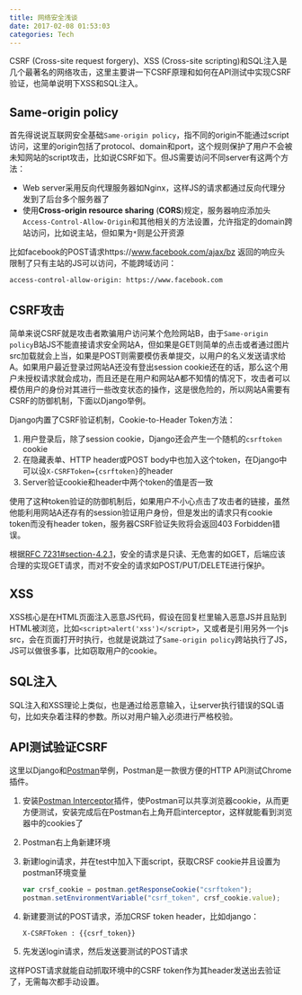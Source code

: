 ```yaml
---
title: 网络安全浅谈
date: 2017-02-08 01:53:03
categories: Tech
---
```


CSRF (Cross-site request forgery)、XSS (Cross-site scripting)和SQL注入是几个最著名的网络攻击，这里主要讲一下CSRF原理和如何在API测试中实现CSRF验证，也简单说明下XSS和SQL注入。

<!-- more -->

## Same-origin policy

首先得说说互联网安全基础`Same-origin policy`，指不同的origin不能通过script访问，这里的origin包括了protocol、domain和port，这个规则保护了用户不会被未知网站的script攻击，比如说CSRF如下。但JS需要访问不同server有这两个方法：

- Web server采用反向代理服务器如Nginx，这样JS的请求都通过反向代理分发到了后台多个服务器了
- 使用**Cross-origin resource sharing** (**CORS**)规定，服务器响应添加头`Access-Control-Allow-Origin`和其他相关的方法设置，允许指定的domain跨站访问，比如说主站，但如果为`*`则是公开资源

比如facebook的POST请求https://www.facebook.com/ajax/bz 返回的响应头限制了只有主站的JS可以访问，不能跨域访问：

````http
access-control-allow-origin: https://www.facebook.com
````

## CSRF攻击

简单来说CSRF就是攻击者欺骗用户访问某个危险网站B，由于`Same-origin policy`B站JS不能直接请求安全网站A，但如果是GET则简单的点击或者通过图片src加载就会上当，如果是POST则需要模仿表单提交，以用户的名义发送请求给A。如果用户最近登录过网站A还没有登出session cookie还在的话，那么这个用户未授权请求就会成功，而且还是在用户和网站A都不知情的情况下，攻击者可以模仿用户的身份对其进行一些改变状态的操作，这是很危险的，所以网站A需要有CSRF的防御机制，下面以Django举例。

Django内置了CSRF验证机制，Cookie-to-Header Token方法：

1. 用户登录后，除了session cookie，Django还会产生一个随机的`csrftoken` cookie
2. 在隐藏表单、HTTP header或POST body中也加入这个token，在Django中可以设`X-CSRFToken={csrftoken}`的header
3. Server验证cookie和header中两个token的值是否一致

使用了这种token验证的防御机制后，如果用户不小心点击了攻击者的链接，虽然他能利用网站A还存有的session验证用户身份，但是发出的请求只有cookie token而没有header token，服务器CSRF验证失败将会返回403 Forbidden错误。

根据[RFC 7231#section-4.2.1](https://tools.ietf.org/html/rfc7231.html#section-4.2.1)，安全的请求是只读、无危害的如GET，后端应该合理的实现GET请求，而对不安全的请求如POST/PUT/DELETE进行保护。

## XSS

XSS核心是在HTML页面注入恶意JS代码，假设在回复栏里输入恶意JS并且贴到HTML被浏览，比如`<script>alert('xss')</script>`，又或者是引用另外一个js src，会在页面打开时执行，也就是说跳过了`Same-origin policy`跨站执行了JS，JS可以做很多事，比如窃取用户的cookie。

## SQL注入

SQL注入和XSS理论上类似，也是通过给恶意输入，让server执行错误的SQL语句，比如夹杂着注释的参数。所以对用户输入必须进行严格校验。

## API测试验证CSRF

这里以Django和[Postman](https://chrome.google.com/webstore/detail/postman/fhbjgbiflinjbdggehcddcbncdddomop?hl=en)举例，Postman是一款很方便的HTTP API测试Chrome插件。

1. 安装[Postman Interceptor](https://chrome.google.com/webstore/detail/postman-interceptor/aicmkgpgakddgnaphhhpliifpcfhicfo?hl=en)插件，使Postman可以共享浏览器cookie，从而更方便测试，安装完成后在Postman右上角开启interceptor，这样就能看到浏览器中的cookies了

2. Postman右上角新建环境

3. 新建login请求，并在test中加入下面script，获取CRSF cookie并且设置为postman环境变量

   ```js
   var crsf_cookie = postman.getResponseCookie("csrftoken");
   postman.setEnvironmentVariable("csrf_token", crsf_cookie.value);
   ```

4. 新建要测试的POST请求，添加CRSF token header，比如django：

   ```http
   X-CSRFToken : {{csrf_token}}
   ```

5. 先发送login请求，然后发送要测试的POST请求

这样POST请求就能自动抓取环境中的CSRF token作为其header发送出去验证了，无需每次都手动设置。